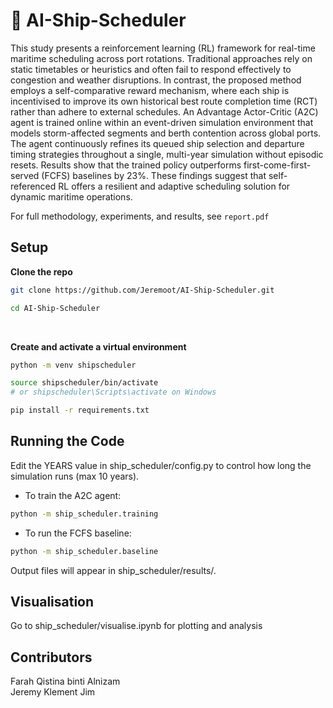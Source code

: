 # 🚢 AI-Ship-Scheduler

This study presents a reinforcement learning (RL) framework for real-time maritime scheduling across port rotations. Traditional approaches rely on static timetables or heuristics and often fail to respond effectively to congestion and weather disruptions. In contrast, the proposed method employs a self-comparative reward mechanism, where each ship is incentivised to improve its own historical best route completion time (RCT) rather than adhere to external schedules. An Advantage Actor-Critic (A2C) agent is trained online within an event-driven simulation environment that models storm-affected segments and berth contention across global ports. The agent continuously refines its queued ship selection and departure timing strategies throughout a single, multi-year simulation without episodic resets. Results show that the trained policy outperforms first-come-first-served (FCFS) baselines by 23%. These findings suggest that self-referenced RL offers a resilient and adaptive scheduling solution for dynamic maritime operations.

For full methodology, experiments, and results, see `report.pdf`

## Setup

**Clone the repo**

  ```bash
  git clone https://github.com/Jeremoot/AI-Ship-Scheduler.git

  cd AI-Ship-Scheduler
```
<br/>

**Create and activate a virtual environment**<br/>
```bash
python -m venv shipscheduler

source shipscheduler/bin/activate 
# or shipscheduler\Scripts\activate on Windows

pip install -r requirements.txt
```


## Running the Code
Edit the YEARS value in ship_scheduler/config.py to control how long the simulation runs (max 10 years).
<br/>

- To train the A2C agent:<br/>
```bash
python -m ship_scheduler.training
```

- To run the FCFS baseline:<br/>
```bash
python -m ship_scheduler.baseline
```

Output files will appear in ship_scheduler/results/.
<br/>
## Visualisation
Go to ship_scheduler/visualise.ipynb for plotting and analysis

## Contributors
Farah Qistina binti Alnizam<br/>
Jeremy Klement Jim
